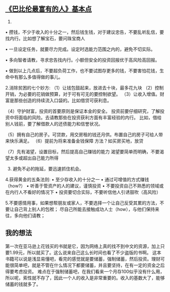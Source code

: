 ## [《巴比伦最富有的人》基本点](https://book.douban.com/review/8307187/)
1.
• 攒钱，不少于收入的十分之一，然后钱生钱，对于建议忠告，不要乱听乱信，要找内行。比如想了解宝石，要问珠宝商人

• 一旦设定任务，就要尽力完成。设定时选能力范围之内的，避免不切实际。

• 多向智者请教，寻求忠告找内行。小额但安全的投资回报优于高风险高回报。

• 做到以上几点后，不要超负荷工作，也不要试图存更多的钱，不要害怕花钱，生命中有那么多值得做的事儿。

2.消除贫困的七个妙方:
（1）让钱包鼓起来，放进去十块，最多花九块
（2）控制开销，为必要的花销做预算，对于可有可无的要控制欲望。
（3）让收入增值。财富是那些创造的持续流入口袋的。比如借贷可获利息。

（4）守护财富，投资的首要原则是保证本金的安全。
投资前要仔细研究，了解投资中将面临的风险。去请教那些在投资获利方面有丰富经验的内行。
比如，借给别人钱前，要了解借款人的还债能力和信誉状况。

（5）拥有自己的房子。可贷款，用交房租的钱还月供。布置自己的房子可给人带来快乐满足。
（6）提前为将来准备金钱保障
方法？如买房买地，放贷

（7）先有渴望，设置目标，然后提高自己赚钱的能力
渴望要简单而明确，不要渴望太多或超出自己能力所得

3. 避免不必的拖延，要迅速抓住机会。

4.获得黄金的五条法则:
 • 至少存收入的十分之一
 • 通过可增值的方式赚钱（how?）
 • 听善于管资产的人的建议，谨慎投资
 • 不要投资自己不熟悉的领域或在内行人不看好的情况下
 • 投资要切合实际，不要听信他人引诱鼓吹（高风险）
 
5.不要感情用事，如果想帮朋友或家人，不要选择一个让自己反受其累的方法，不要让自己背上别人的包袱；
尽自己所能去接触成功人士（how），与他们保持来往，多向他们请教；

## 我的想法
第一次在亚马逊上花钱买的书就是它，因为网络上真的找不到中文的资源，加上只要1.99元，所以就买了。这么说来自己这么长时间也看了不少盗版的书啊。
这本书籍可以说是浅显易懂吧，看完的感觉就是要储蓄，强制储蓄，然后投资。理财可能很简单吧，就是不管在什么情况下都要储蓄，并且要坚持，在有一定的资金之后得要考虑投资。
难点在于强制储蓄吧，在我们看来一个月存100似乎没有什么用，所以呢，索性就不存了，因此一个人的收入是非常重要的。收入的基数大了，能够储蓄的钱就多了。
